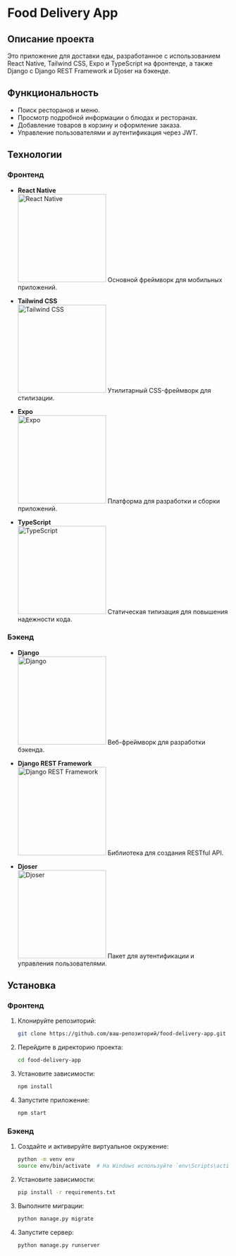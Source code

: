 # Food Delivery App

## Описание проекта

Это приложение для доставки еды, разработанное с использованием React Native, Tailwind CSS, Expo и TypeScript на фронтенде, а также Django с Django REST Framework и Djoser на бэкенде.

## Функциональность

- Поиск ресторанов и меню.
- Просмотр подробной информации о блюдах и ресторанах.
- Добавление товаров в корзину и оформление заказа.
- Управление пользователями и аутентификация через JWT.

## Технологии

### Фронтенд

- **React Native**  
  <img src="https://encrypted-tbn0.gstatic.com/images?q=tbn:ANd9GcSyjnyv5ek2a6qk88oUt76RCsdS5gqBiZ0Aog&s" alt="React Native" width="200"/>
  Основной фреймворк для мобильных приложений.

- **Tailwind CSS**  
  <img src="https://upload.wikimedia.org/wikipedia/commons/thumb/d/d5/Tailwind_CSS_Logo.svg/1024px-Tailwind_CSS_Logo.svg.png" alt="Tailwind CSS" width="200"/>
  Утилитарный CSS-фреймворк для стилизации.

- **Expo**  
  <img src="https://encrypted-tbn0.gstatic.com/images?q=tbn:ANd9GcTCoY5tnQGvnq1fLi08ZxCRg1Vj6PN16PLLyQ&s" alt="Expo" width="200"/>
  Платформа для разработки и сборки приложений.

- **TypeScript**  
  <img src="https://upload.wikimedia.org/wikipedia/commons/thumb/4/4c/Typescript_logo_2020.svg/2048px-Typescript_logo_2020.svg.png" alt="TypeScript" width="200"/>
  Статическая типизация для повышения надежности кода.

### Бэкенд

- **Django**  
  <img src="https://www.djangoproject.com/m/img/logos/django-logo-negative.svg" alt="Django" width="200"/>
  Веб-фреймворк для разработки бэкенда.

- **Django REST Framework**  
  <img src="https://www.django-rest-framework.org/img/logo.png" alt="Django REST Framework" width="200"/>
  Библиотека для создания RESTful API.

- **Djoser**  
  <img src="https://djoser.readthedocs.io/en/latest/_images/djoser_logo.png" alt="Djoser" width="200"/>
  Пакет для аутентификации и управления пользователями.

## Установка

### Фронтенд

1. Клонируйте репозиторий:

    ```bash
    git clone https://github.com/ваш-репозиторий/food-delivery-app.git
    ```

2. Перейдите в директорию проекта:

    ```bash
    cd food-delivery-app
    ```

3. Установите зависимости:

    ```bash
    npm install
    ```

4. Запустите приложение:

    ```bash
    npm start
    ```

### Бэкенд

1. Создайте и активируйте виртуальное окружение:

    ```bash
    python -m venv env
    source env/bin/activate  # На Windows используйте `env\Scripts\activate`
    ```

2. Установите зависимости:

    ```bash
    pip install -r requirements.txt
    ```

3. Выполните миграции:

    ```bash
    python manage.py migrate
    ```

4. Запустите сервер:

    ```bash
    python manage.py runserver
    ```
